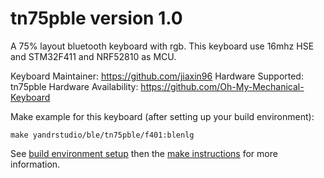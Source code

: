 tn75pble version 1.0
===

A 75% layout bluetooth keyboard with rgb.
This keyboard use 16mhz HSE and STM32F411 and NRF52810 as MCU.

Keyboard Maintainer: https://github.com/jiaxin96
Hardware Supported: tn75pble
Hardware Availability: https://github.com/Oh-My-Mechanical-Keyboard 

Make example for this keyboard (after setting up your build environment):

    make yandrstudio/ble/tn75pble/f401:blenlg

See [build environment setup](https://docs.qmk.fm/#/getting_started_build_tools) then the [make instructions](https://docs.qmk.fm/#/getting_started_make_guide) for more information.

